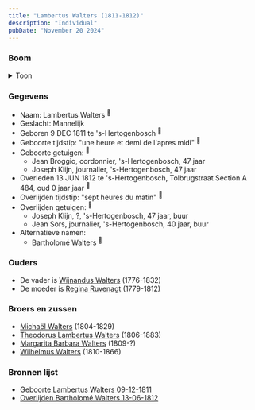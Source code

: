 ```yaml
---
title: "Lambertus Walters (1811-1812)"
description: "Individual"
pubDate: "November 20 2024"
---
```


### Boom
<details><summary>Toon</summary>

![test](https://www.plantuml.com/plantuml/svg/XP9TJy8m58Rl-ojEuC8haesXKq8GmIrgr1Zyu99qst5KkfRqT1f2-EzsCCL4XQisv-Czp-dR0LbkR5b8HdEX5jpm0XAUpdEZIvMDjDG6hE6AN0gLPJEH8QJ2f1AtTomMTWa55WaQseR8ea5jbmjaFrHJoObWnG1Wg4s6vcacqhb2ebwlu4Br-n2mDMD7yB0PHMpRqPY8DyLLLX9Ck7JIr01ESErvlkS3DACWFew7JdZrAb1cQ-Xr4vuifucsLcAt3tu8Dy-txWXFuFn75SrBAQTEUPeQJPHenrALT-0nUW3_D6Z34RMkq5YTeqeqfJF7LqEDCHUAmxXyHyLpkqDgEwHu60LHi1SfF8CNL58VvcbtuEvYx7ZyVJozxWTccL1vfTw6E1gw3g-puOezptFBDAN8PtQ9KkeFnxPczHEsMdK5gnVO1UfE5wXIeS--njtooc_xXoUX3zz-7lRc32wZKRMR_tktmqu5pjZxVr-63T3zca9-0W00)
</details>

### Gegevens
- Naam: Lambertus Walters <sup><a href="../s00294/" style="text-decoration:none" title="Geboorte Lambertus Walters 09-12-1811">:link:</a></sup>
- Geslacht: Mannelijk
- Geboren 9 DEC 1811 te 's-Hertogenbosch <sup><a href="../s00294/" style="text-decoration:none" title="Geboorte Lambertus Walters 09-12-1811">:link:</a></sup>
- Geboorte tijdstip: "une heure et demi de l'apres midi" <sup><a href="../s00294/" style="text-decoration:none" title="Geboorte Lambertus Walters 09-12-1811">:link:</a></sup>
- Geboorte getuigen: <sup><a href="../s00294/" style="text-decoration:none" title="Geboorte Lambertus Walters 09-12-1811">:link:</a></sup>
  - Jean Broggio, cordonnier, \'s-Hertogenbosch, 47 jaar
  - Joseph Klijn, journalier, \'s-Hertogenbosch, 47 jaar
- Overleden 13 JUN 1812 te 's-Hertogenbosch, Tolbrugstraat Section A 484, oud 0 jaar jaar <sup><a href="../s00172/" style="text-decoration:none" title="Overlijden Bartholomé Walters 13-06-1812">:link:</a></sup>
- Overlijden tijdstip: "sept heures du matin" <sup><a href="../s00172/" style="text-decoration:none" title="Overlijden Bartholomé Walters 13-06-1812">:link:</a></sup>
- Overlijden getuigen: <sup><a href="../s00172/" style="text-decoration:none" title="Overlijden Bartholomé Walters 13-06-1812">:link:</a></sup>
  - Joseph Klijn, \?, \'s-Hertogenbosch, 47 jaar, buur
  - Jean Sors, journalier, \'s-Hertogenbosch, 40 jaar, buur
- Alternatieve namen:
  - Bartholomé Walters <sup><a href="../s00172/" style="text-decoration:none" title="Overlijden Bartholomé Walters 13-06-1812">:link:</a></sup>

### Ouders
- De vader is [Wijnandus Walters](../i00101/) (1776-1832)
- De moeder is [Regina Ruvenagt](../i00102/) (1779-1812)

### Broers en zussen
- [Michaël Walters](../i00125/) (1804-1829)
- [Theodorus Lambertus Walters](../i00088/) (1806-1883)
- [Margarita Barbara Walters](../i00126/) (1809-?)
- [Wilhelmus Walters](../i00127/) (1810-1866)

### Bronnen lijst
- [Geboorte Lambertus Walters 09-12-1811](../s00294/)
- [Overlijden Bartholomé Walters 13-06-1812](../s00172/)
